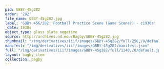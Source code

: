 ```yaml
---
pid: GBBY-45g282
order: '282'
file_name: GBBY-45g282.jpg
label: 'GBBY 45G/282: Football Practice Scene (Game Scene?) - c1930s'
_date: 1930s
object_type: glass plate negative
source: http://archives.nd.edu/Bagby/GBBY-45g282.jpg
thumbnail: "/img/derivatives/iiif/images/GBBY-45g282/full/250,/0/default.jpg"
manifest: "/img/derivatives/iiif/images/GBBY-45g282/manifest.json"
full: "/img/derivatives/iiif/images/GBBY-45g282/full/1140,/0/default.jpg"
layout: bagby_item
collection: bagby
---
```

